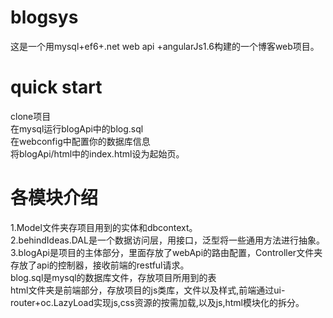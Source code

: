 # blogsys
这是一个用mysql+ef6+.net web api +angularJs1.6构建的一个博客web项目。
<h1>quick start</h1>
clone项目<br/>
在mysql运行blogApi中的blog.sql<br/>
在webconfig中配置你的数据库信息<br/>
将blogApi/html中的index.html设为起始页。<br/>

<h1>各模块介绍</h1>
1.Model文件夹存项目用到的实体和dbcontext。<br/>
2.behindIdeas.DAL是一个数据访问层，用接口，泛型将一些通用方法进行抽象。<br/>
3.blogApi是项目的主体部分，里面存放了webApi的路由配置，Controller文件夹存放了api的控制器，接收前端的restful请求。<br/>
blog.sql是mysql的数据库文件，存放项目所用到的表</br>
html文件夹是前端部分，存放项目的js类库，文件以及样式,前端通过ui-router+oc.LazyLoad实现js,css资源的按需加载,以及js,html模块化的拆分。
